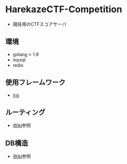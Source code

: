 # HarekazeCTF-Competition
- 競技用のCTFスコアサーバ

## 環境
- golang > 1.9
- mysql
- redis

## 使用フレームワーク
- [iris](https://github.com/kataras/iris)

## ルーティング
- [Wiki](https://github.com/HayatoDoi/HarekazeCTF-Competition/wiki/DataBase_ER)参照

## DB構造
- [Wiki](https://github.com/HayatoDoi/HarekazeCTF-Competition/wiki/Routing)参照